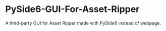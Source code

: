 # PySide6-GUI-For-Asset-Ripper
A third-party GUI for Asset Ripper made with PySide6 instead of webpage.
